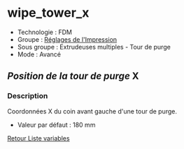 # wipe_tower_x

* Technologie : FDM
* Groupe : [Réglages de l'Impression](../print_settings/print_settings.md)
* Sous groupe : Extrudeuses multiples - Tour de purge
* Mode : Avancé

## *Position de la tour de purge*  X

### Description

Coordonnées X du coin avant gauche d'une tour de purge.

* Valeur par défaut : 180 mm

[Retour Liste variables](variable_list.md)